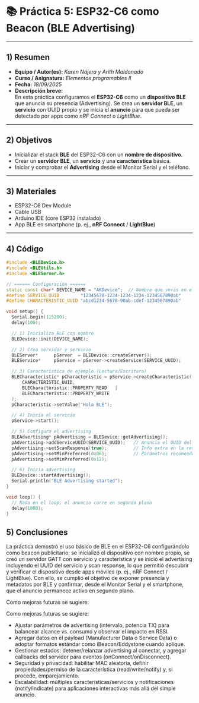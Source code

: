 # 📚 Práctica 5: ESP32-C6 como Beacon (BLE Advertising)

---

## 1) Resumen

- **Equipo / Autor(es):** _Karen Nájera y Arith Maldonado_  
- **Curso / Asignatura:** _Elementos programables II_  
- **Fecha:** _18/09/2025_  
- **Descripción breve:**  
  En esta práctica configuramos el **ESP32-C6** como un **dispositivo BLE** que anuncia su presencia (Advertising). Se crea un **servidor BLE**, un **servicio** con UUID propio y se inicia el **anuncio** para que pueda ser detectado por apps como *nRF Connect* o *LightBlue*.

---

## 2) Objetivos

- Inicializar el stack **BLE** del ESP32-C6 con un **nombre de dispositivo**.
- Crear un **servidor BLE**, un **servicio** y una **característica** básica.
- Iniciar y comprobar el **Advertising** desde el Monitor Serial y el teléfono.

---

## 3) Materiales

- ESP32-C6 Dev Module  
- Cable USB  
- Arduino IDE (core ESP32 instalado)  
- App BLE en smartphone (p. ej., **nRF Connect** / **LightBlue**)

---

## 4) Código

```cpp
#include <BLEDevice.h>
#include <BLEUtils.h>
#include <BLEServer.h>

// ====== Configuración ======
static const char* DEVICE_NAME = "AKDevice";  // Nombre que verás en el escaneo
#define SERVICE_UUID        "12345678-1234-1234-1234-1234567890ab"
#define CHARACTERISTIC_UUID "abcd1234-5678-90ab-cdef-1234567890ab"

void setup() {
  Serial.begin(115200);
  delay(100);

  // 1) Inicializa BLE con nombre
  BLEDevice::init(DEVICE_NAME);

  // 2) Crea servidor y servicio
  BLEServer*      pServer  = BLEDevice::createServer();
  BLEService*     pService = pServer->createService(SERVICE_UUID);

  // 3) Característica de ejemplo (Lectura/Escritura)
  BLECharacteristic* pCharacteristic = pService->createCharacteristic(
      CHARACTERISTIC_UUID,
      BLECharacteristic::PROPERTY_READ   |
      BLECharacteristic::PROPERTY_WRITE
  );
  pCharacteristic->setValue("Hola BLE");

  // 4) Inicia el servicio
  pService->start();

  // 5) Configura el advertising
  BLEAdvertising* pAdvertising = BLEDevice::getAdvertising();
  pAdvertising->addServiceUUID(SERVICE_UUID);   // Anuncia el UUID del servicio
  pAdvertising->setScanResponse(true);          // Info extra en la respuesta de escaneo
  pAdvertising->setMinPreferred(0x06);          // Parámetros recomendados
  pAdvertising->setMinPreferred(0x12);

  // 6) Inicia advertising
  BLEDevice::startAdvertising();
  Serial.println("BLE Advertising started");
}

void loop() {
  // Nada en el loop; el anuncio corre en segundo plano
  delay(1000);
}
```
## 5) Conclusiones

La práctica demostró el uso básico de BLE en el ESP32-C6 configurándolo como beacon publicitario: se inicializó el dispositivo con nombre propio, se creó un servidor GATT con servicio y característica y se inició el advertising incluyendo el UUID del servicio y scan response, lo que permitió descubrir y verificar el dispositivo desde apps móviles (p. ej., nRF Connect / LightBlue). Con ello, se cumplió el objetivo de exponer presencia y metadatos por BLE y confirmar, desde el Monitor Serial y el smartphone, que el anuncio permanece activo en segundo plano.

Como mejoras futuras se sugiere:

Como mejoras futuras se sugiere:

- Ajustar parámetros de advertising (intervalo, potencia TX) para balancear alcance vs. consumo y observar el impacto en RSSI.
- Agregar datos en el payload (Manufacturer Data o Service Data) o adoptar formatos estándar como iBeacon/Eddystone cuando aplique.
- Gestionar estados: detener/relanzar advertising al conectar, y agregar callbacks del servidor para eventos (onConnect/onDisconnect).
- Seguridad y privacidad: habilitar MAC aleatoria, definir propiedades/permiso de la característica (read/write/notify) y, si procede, emparejamiento.
- Escalabilidad: múltiples características/servicios y notificaciones (notify/indicate) para aplicaciones interactivas más allá del simple anuncio.
